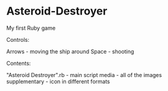 Asteroid-Destroyer
==================

My first Ruby game

Controls:

Arrows - moving the ship around
Space - shooting

Contents:

"Asteroid Destroyer".rb - main script
media - all of the images
supplementary - icon in different formats

